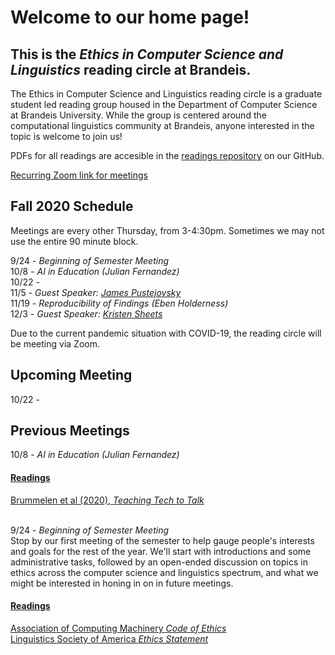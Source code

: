 # Welcome to our home page!
## This is the *Ethics in Computer Science and Linguistics* reading circle at Brandeis.  
The Ethics in Computer Science and Linguistics reading circle is a graduate student led reading group housed in the Department of Computer Science at Brandeis University. While the group is centered around the computational linguistics community at Brandeis, anyone interested in the topic is welcome to join us!

PDFs for all readings are accesible in the [readings repository](https://github.com/ethicsatbrandeis/readings) on our GitHub.

[Recurring Zoom link for meetings](https://brandeis.zoom.us/j/96622130773)

## Fall 2020 Schedule
Meetings are every other Thursday, from 3-4:30pm. Sometimes we may not use the entire 90 minute block. 

9/24 - *Beginning of Semester Meeting* <br>
10/8 - *AI in Education (Julian Fernandez)* <br>
10/22 - <br>
11/5 - *Guest Speaker: [James Pustejovsky](http://jamespusto.com/)*<br>
11/19 - *Reproducibility of Findings (Eben Holderness)* <br>
12/3 - *Guest Speaker: [Kristen Sheets](https://sheetskristen.github.io/)* <br>

Due to the current pandemic situation with COVID-19, the reading circle will be meeting via Zoom.

## Upcoming Meeting
10/22 - <br>

## Previous Meetings
10/8 - *AI in Education (Julian Fernandez)* <br>

#### [Readings](https://github.com/ethicsatbrandeis/readings/tree/master/ai_education)

[Brummelen et al (2020), *Teaching Tech to Talk*](https://github.com/ethicsatbrandeis/readings/blob/master/ai_education/teaching_tech_to_talk.pdf)<br><br>

9/24 - *Beginning of Semester Meeting* <br>
Stop by our first meeting of the semester to help gauge people's interests and goals for the rest of the year. We'll start with introductions and some administrative tasks, followed by an open-ended discussion on topics in ethics across the computer science and linguistics spectrum, and what we might be interested in honing in on in future meetings. 

#### [Readings](https://github.com/ethicsatbrandeis/readings/tree/master/intro_readings)

[Association of Computing Machinery *Code of Ethics*](https://www.acm.org/code-of-ethics) <br>
[Linguistics Society of America *Ethics Statement*](https://www.linguisticsociety.org/sites/default/files/Ethics_Statement.pdf)
